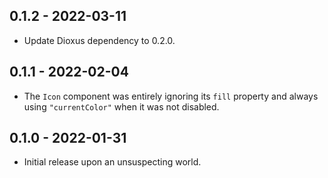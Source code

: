 ## 0.1.2 - 2022-03-11

* Update Dioxus dependency to 0.2.0.


## 0.1.1 - 2022-02-04

* The `Icon` component was entirely ignoring its `fill` property and always
  using `"currentColor"` when it was not disabled.


## 0.1.0 - 2022-01-31

* Initial release upon an unsuspecting world.

